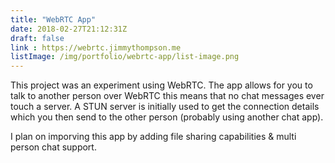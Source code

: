 ```yaml
---
title: "WebRTC App"
date: 2018-02-27T21:12:31Z
draft: false
link : https://webrtc.jimmythompson.me
listImage: /img/portfolio/webrtc-app/list-image.png
---
```


This project was an experiment using WebRTC. The app allows for you to talk to another person over WebRTC this means that no chat messages ever touch a server. A STUN server is initially used to get the connection details which you then send to the other person (probably using another chat app).

I plan on imporving this app by adding file sharing capabilities & multi person chat support. 